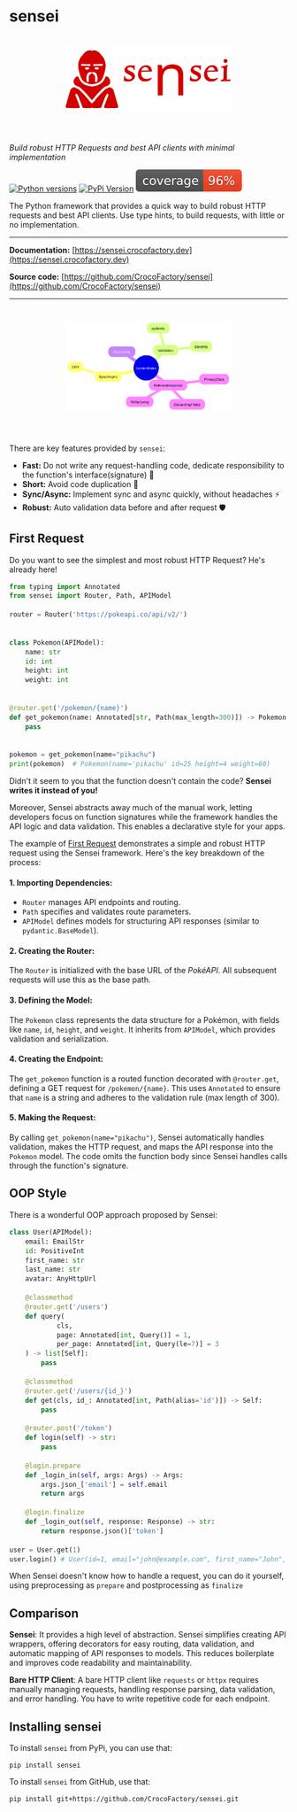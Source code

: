 # sensei
<a href="https://pypi.org/project/sensei/">
<h1 align="center">
<img alt="Logo Banner" src="https://raw.githubusercontent.com/CrocoFactory/.github/main/branding/sensei/logo/bookmark_transparent.svg" width="300">
</h1><br>
</a>

*Build robust HTTP Requests and best API clients with minimal implementation*

[![Python versions](https://img.shields.io/pypi/pyversions/sensei?color=%23F94526)](https://pypi.org/project/sensei/)
[![PyPi Version](https://img.shields.io/pypi/v/sensei?color=%23F94526)](https://pypi.org/project/sensei/)
[![Coverage](https://raw.githubusercontent.com/CrocoFactory/sensei/main/badges/coverage.svg)](https://pypi.org/project/sensei/)

The Python framework that provides a quick way to build robust HTTP requests and best API clients. Use type hints, to build requests, with
little or no implementation.

---

**Documentation:** [https://sensei.crocofactory.dev](https://sensei.crocofactory.dev)

**Source code:** [https://github.com/CrocoFactory/sensei](https://github.com/CrocoFactory/sensei)

---

<a href="https://pypi.org/project/sensei/">
<h1 align="center">
<img alt="Logo Banner" src="https://raw.githubusercontent.com/CrocoFactory/sensei/dev/assets/mindmap.svg" width="300">
</h1><br>
</a>
    
There are key features provided by `sensei`:

- **Fast:** Do not write any request-handling code, dedicate responsibility to the function's interface(signature) 🚀
- **Short:** Avoid code duplication 🧹 
- **Sync/Async:** Implement sync and async quickly, without headaches ⚡
- **Robust:** Auto validation data before and after request 🛡️️

## First Request

Do you want to see the simplest and most robust HTTP Request? He's already here!

```python
from typing import Annotated
from sensei import Router, Path, APIModel

router = Router('https://pokeapi.co/api/v2/')


class Pokemon(APIModel):
    name: str
    id: int
    height: int
    weight: int


@router.get('/pokemon/{name}')
def get_pokemon(name: Annotated[str, Path(max_length=300)]) -> Pokemon:
    pass


pokemon = get_pokemon(name="pikachu")
print(pokemon)  # Pokemon(name='pikachu' id=25 height=4 weight=60)
```

Didn't it seem to you that the function doesn't contain the code? **Sensei writes it instead of you!** 

Moreover, Sensei abstracts away much of the manual work, letting developers focus on function signatures while the framework
handles the API logic and data validation. This enables a declarative style for your apps.

The example of [First Request](#first-request) demonstrates a simple and robust HTTP request using the Sensei framework.
Here's the key breakdown of the process:

#### 1. Importing Dependencies:

- `Router` manages API endpoints and routing.
- `Path` specifies and validates route parameters.
- `APIModel` defines models for structuring API responses (similar to `pydantic.BaseModel`).

#### 2. Creating the Router:

The `Router` is initialized with the base URL of the *PokéAPI*. All subsequent requests will use this as the base path.

#### 3. Defining the Model:

The `Pokemon` class represents the data structure for a Pokémon, with fields like `name`, `id`, `height`, and `weight`.
It inherits from `APIModel`, which provides validation and serialization.

#### 4. Creating the Endpoint:

The `get_pokemon` function is a routed function decorated with `@router.get`, defining a GET request for
`/pokemon/{name}`.
This uses `Annotated` to ensure that `name` is a string and adheres to the validation rule (max length of 300).

#### 5. Making the Request:

By calling `get_pokemon(name="pikachu")`, Sensei automatically handles validation, makes the HTTP request,
and maps the API response into the `Pokemon` model. The code omits the function body since Sensei handles calls through
the function's signature.

## OOP Style

There is a wonderful OOP approach proposed by Sensei:

```python
class User(APIModel):
    email: EmailStr
    id: PositiveInt
    first_name: str
    last_name: str
    avatar: AnyHttpUrl

    @classmethod
    @router.get('/users')
    def query(
            cls,
            page: Annotated[int, Query()] = 1,
            per_page: Annotated[int, Query(le=7)] = 3
    ) -> list[Self]:
        pass

    @classmethod
    @router.get('/users/{id_}')
    def get(cls, id_: Annotated[int, Path(alias='id')]) -> Self: 
        pass

    @router.post('/token')
    def login(self) -> str: 
        pass

    @login.prepare
    def _login_in(self, args: Args) -> Args:
        args.json_['email'] = self.email
        return args

    @login.finalize
    def _login_out(self, response: Response) -> str:
        return response.json()['token']

user = User.get(1)
user.login() # User(id=1, email="john@example.com", first_name="John", ...)
```

When Sensei doesn't know how to handle a request, you can do it yourself, using preprocessing as `prepare` and 
postprocessing as `finalize` 

## Comparison

**Sensei**: It provides a high level of abstraction. Sensei simplifies creating API wrappers, offering decorators for 
easy routing, data validation, and automatic mapping of API responses to models. This reduces boilerplate and improves 
code readability and maintainability.

**Bare HTTP Client**: A bare HTTP client like `requests` or `httpx` requires manually managing requests, 
handling response parsing, data validation, and error handling. You have to write repetitive code for each endpoint.


## Installing sensei
To install `sensei` from PyPi, you can use that:

```shell
pip install sensei
```

To install `sensei` from GitHub, use that:

```shell
pip install git+https://github.com/CrocoFactory/sensei.git
```